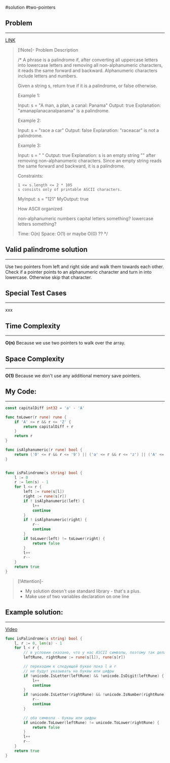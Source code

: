 #solution
#two-pointers 
## Problem
___
[LINK](https://leetcode.com/problems/valid-palindrome/description/)

>[!Note]- Problem Description
>
> /*
> A phrase is a palindrome if, after converting all uppercase letters into lowercase letters and removing all non-alphanumeric characters, 
> it reads the same forward and backward. Alphanumeric characters include letters and numbers.
> 
> Given a string s, return true if it is a palindrome, or false otherwise.
> 
>  
> 
> Example 1:
> 
> Input: s = "A man, a plan, a canal: Panama"
> Output: true
> Explanation: "amanaplanacanalpanama" is a palindrome.
> 
> Example 2:
> 
> Input: s = "race a car"
> Output: false
> Explanation: "raceacar" is not a palindrome.
> 
> Example 3:
> 
> Input: s = " "
> Output: true
> Explanation: s is an empty string "" after removing non-alphanumeric characters.
> Since an empty string reads the same forward and backward, it is a palindrome.
> 
>  
> 
> Constraints:
> 
>     1 <= s.length <= 2 * 105
>     s consists only of printable ASCII characters.
> 
> MyInput: s = "121"
> MyOutput: true
> 
> 
> How ASCII organized
> 
> non-alphanumeric
> numbers
> capital letters
> something?
> lowercase letters
> something?
> 
> Time: O(n)
> Space: O(1) or maybe O(0) ??
> */

## Valid palindrome solution
___
Use two pointers from left and right side and walk them towards each other. Check if a pointer points to an alphanumeric character and turn in into lowercase. Otherwise skip that character. 

## Special Test Cases
___
xxx

## Time Complexity
___
**O(n)** 
Because we use two pointers to walk over the array.

## Space Complexity
___
**O(1)**
Because we don't use any additional memory save pointers.


## My Code:
___
```go
const capitalDiff int32 = 'a' - 'A'

func toLower(r rune) rune {
    if 'A' <= r && r <= 'Z' {
        return capitalDiff + r
    }
    return r
}

func isAlphanumeric(r rune) bool {
    return ('0' <= r && r <= '9') || ('a' <= r && r <= 'z') || ('A' <= r && r <= 'Z')
}


func isPalindrome(s string) bool {
    l := 0
    r := len(s) - 1
    for l <= r {
        left := rune(s[l])
        right := rune(s[r])
        if ! isAlphanumeric(left) {
            l++
            continue
        }
        if ! isAlphanumeric(right) {
            r--
            continue
        }
        if toLower(left) != toLower(right) {
            return false
        }
        l++
        r--
    }
    return true
}
```

> [!Attention]-
> - My solution doesn't use standard library - that's a plus.
> - Make use of two variables declaration on one line


## Example solution:
___
[Video](https://kinescope.io/s9YYQkqxwKioSSPPXDNWrw)

```go
func isPalindrome(s string) bool {
    l, r := 0, len(s) - 1
    for l < r {
        // в условии сказано, что у нас ASCII символы, поэтому так делать можно
        leftRune, rightRune := rune(s[l]), rune(s[r])

        // переходим к следующей букве пока l и r
        // не будут указывать на буквы или цифры
        if !unicode.IsLetter(leftRune) && !unicode.IsDigit(leftRune) {
            l++
            continue
        }
        if !unicode.IsLetter(rightRune) && !unicode.IsNumber(rightRune) {
            r--
            continue
        }

        // оба символа - буквы или цифры
        if unicode.ToLower(leftRune) != unicode.ToLower(rightRune) {
            return false
        }
        l++
        r--
    }
    return true
}
```